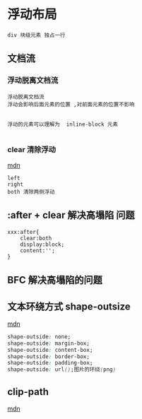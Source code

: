# 浮动布局
```
div 块级元素 独占一行
```
## 文档流
### 浮动脱离文档流
```
浮动脱离文档流 
浮动会影响后面元素的位置 ,对前面元素的位置不影响


浮动的元素可以理解为  inline-block 元素


```
### clear 清除浮动
[mdn](https://developer.mozilla.org/zh-CN/docs/Web/CSS/clear)
```
left 
right
both 清除两侧浮动

```
## :after + clear 解决高塌陷 问题
```
xxx:after{
    clear:both
    display:block;
    content:'';
}
```
## BFC 解决高塌陷的问题


## 文本环绕方式  shape-outsize
[mdn](https://developer.mozilla.org/zh-CN/docs/Web/CSS/shape-outside)
```css
shape-outside: none;
shape-outside: margin-box;
shape-outside: content-box;
shape-outside: border-box;
shape-outside: padding-box;
shape-outside: url();图片的环绕(png)
```
## clip-path
[mdn](https://developer.mozilla.org/zh-CN/docs/Web/CSS/clip-path)



